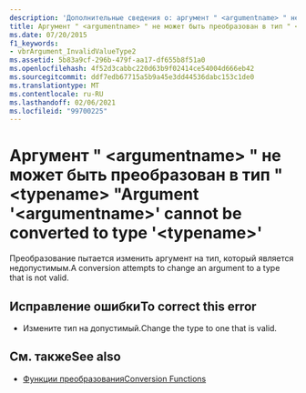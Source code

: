 ```yaml
---
description: 'Дополнительные сведения о: аргумент " <argumentname> " не может быть преобразован в тип ""<typename>'
title: Аргумент " <argumentname> " не может быть преобразован в тип " <typename> "
ms.date: 07/20/2015
f1_keywords:
- vbrArgument_InvalidValueType2
ms.assetid: 5b83a9cf-296b-479f-aa17-df655b8f51a0
ms.openlocfilehash: 4f52d3cabbc220d63b9f02414ce54004d666eb42
ms.sourcegitcommit: ddf7edb67715a5b9a45e3dd44536dabc153c1de0
ms.translationtype: MT
ms.contentlocale: ru-RU
ms.lasthandoff: 02/06/2021
ms.locfileid: "99700225"
---
```

# <a name="argument-argumentname-cannot-be-converted-to-type-typename"></a><span data-ttu-id="71fca-103">Аргумент " \<argumentname> " не может быть преобразован в тип " \<typename> "</span><span class="sxs-lookup"><span data-stu-id="71fca-103">Argument '\<argumentname>' cannot be converted to type '\<typename>'</span></span>

<span data-ttu-id="71fca-104">Преобразование пытается изменить аргумент на тип, который является недопустимым.</span><span class="sxs-lookup"><span data-stu-id="71fca-104">A conversion attempts to change an argument to a type that is not valid.</span></span>  
  
## <a name="to-correct-this-error"></a><span data-ttu-id="71fca-105">Исправление ошибки</span><span class="sxs-lookup"><span data-stu-id="71fca-105">To correct this error</span></span>  
  
- <span data-ttu-id="71fca-106">Измените тип на допустимый.</span><span class="sxs-lookup"><span data-stu-id="71fca-106">Change the type to one that is valid.</span></span>  
  
## <a name="see-also"></a><span data-ttu-id="71fca-107">См. также</span><span class="sxs-lookup"><span data-stu-id="71fca-107">See also</span></span>

- [<span data-ttu-id="71fca-108">Функции преобразования</span><span class="sxs-lookup"><span data-stu-id="71fca-108">Conversion Functions</span></span>](../language-reference/functions/conversion-functions.md)
